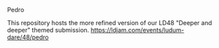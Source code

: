 Pedro 

This repository hosts the more refined version of our LD48 "Deeper and deeper" themed submission. 
https://ldjam.com/events/ludum-dare/48/pedro
